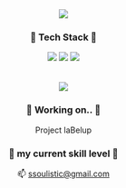 


<div align="center">

<img src="https://capsule-render.vercel.app/api?type=waving&color=667ABB&height=200&section=header&text=반갑습니다&fontSize=90" />

### 🧰 Tech Stack 🧰 

<img src="https://img.shields.io/badge/python-3776AB?style=flat&logo=Python&logoColor=white"/>
<img src="https://img.shields.io/badge/Go-00ADD8?style=flat&logo=Go&logoColor=white"/>
<img src="https://img.shields.io/badge/googleappsscript-4285F4?style=flat&logo=googleappsscript&logoColor=white"/>

<br>
<br>
<br>

<img src="https://github-readme-stats.vercel.app/api/top-langs/?username=ssoulistic&layout=compact">


### 🔭 Working on.. 🔭

Project laBelup

### 🧱 my current skill level 🧱



📫 ssoulistic@gmail.com

</div>


<!--
**ssoulistic/ssoulistic** is a ✨ _special_ ✨ repository because its `README.md` (this file) appears on your GitHub profile.

Here are some ideas to get you started:

- 🔭 I’m currently working on ...
- 🌱 I’m currently learning ...
- 👯 I’m looking to collaborate on ...
- 🤔 I’m looking for help with ...
- 💬 Ask me about ...
- 📫 How to reach me: ...
- 😄 Pronouns: ...
- ⚡ Fun fact: ...
-->
